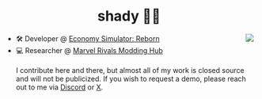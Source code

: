 <h1 align="center">shady 🐱‍👤</h1>
<img align="right" src="https://github-readme-stats.vercel.app/api?username=u4pak&show_icons=true&locale=en&theme=apprentice" />
<p align="left">

- 🛠 Developer @ <a href="https://ecsr.io">Economy Simulator: Reborn</a></br>
- 💻 Researcher @ <a href="https://discord.gg/marvelrivalsmodding">Marvel Rivals Modding Hub</a></br></br>
I contribute here and there, but almost all of my work is closed source and will not be publicized. If you wish to request a demo, please reach out to me via [Discord](https://discord.com/user/876581935596589098) or [X](https://x.com/bandsnracks).
</p>

